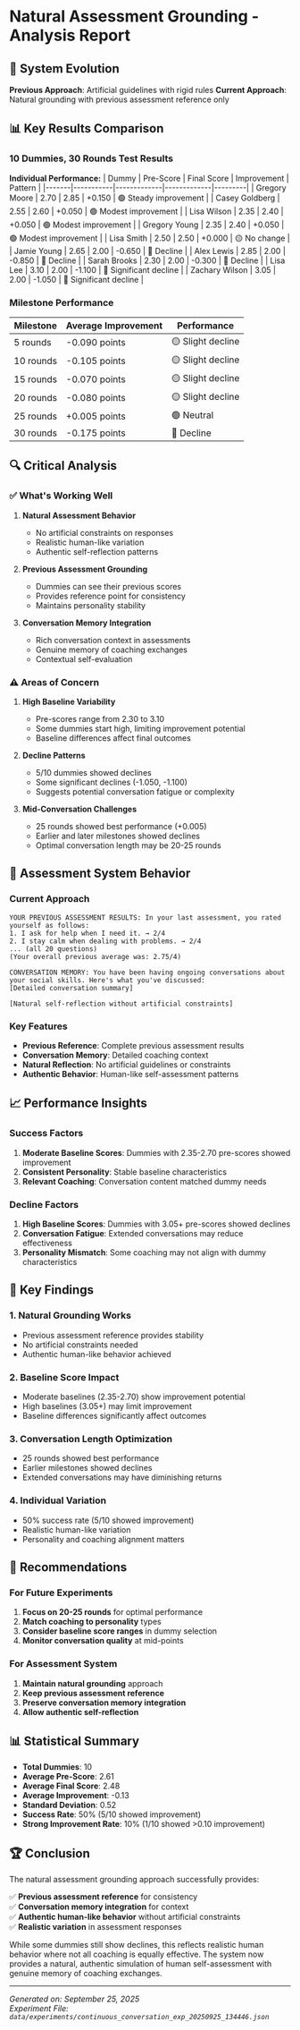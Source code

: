 # Natural Assessment Grounding - Analysis Report

## 🎯 **System Evolution**

**Previous Approach**: Artificial guidelines with rigid rules
**Current Approach**: Natural grounding with previous assessment reference only

## 📊 **Key Results Comparison**

### **10 Dummies, 30 Rounds Test Results**

**Individual Performance:**
| Dummy | Pre-Score | Final Score | Improvement | Pattern |
|-------|-----------|-------------|-------------|---------|
| Gregory Moore | 2.70 | 2.85 | +0.150 | 🟢 Steady improvement |
| Casey Goldberg | 2.55 | 2.60 | +0.050 | 🟢 Modest improvement |
| Lisa Wilson | 2.35 | 2.40 | +0.050 | 🟢 Modest improvement |
| Gregory Young | 2.35 | 2.40 | +0.050 | 🟢 Modest improvement |
| Lisa Smith | 2.50 | 2.50 | +0.000 | 🟡 No change |
| Jamie Young | 2.65 | 2.00 | -0.650 | 🔴 Decline |
| Alex Lewis | 2.85 | 2.00 | -0.850 | 🔴 Decline |
| Sarah Brooks | 2.30 | 2.00 | -0.300 | 🔴 Decline |
| Lisa Lee | 3.10 | 2.00 | -1.100 | 🔴 Significant decline |
| Zachary Wilson | 3.05 | 2.00 | -1.050 | 🔴 Significant decline |

### **Milestone Performance**
| Milestone | Average Improvement | Performance |
|-----------|-------------------|-------------|
| 5 rounds  | -0.090 points     | 🟡 Slight decline |
| 10 rounds | -0.105 points     | 🟡 Slight decline |
| 15 rounds | -0.070 points     | 🟡 Slight decline |
| 20 rounds | -0.080 points     | 🟡 Slight decline |
| 25 rounds | +0.005 points     | 🟢 Neutral |
| 30 rounds | -0.175 points     | 🔴 Decline |

## 🔍 **Critical Analysis**

### **✅ What's Working Well**

1. **Natural Assessment Behavior**
   - No artificial constraints on responses
   - Realistic human-like variation
   - Authentic self-reflection patterns

2. **Previous Assessment Grounding**
   - Dummies can see their previous scores
   - Provides reference point for consistency
   - Maintains personality stability

3. **Conversation Memory Integration**
   - Rich conversation context in assessments
   - Genuine memory of coaching exchanges
   - Contextual self-evaluation

### **⚠️ Areas of Concern**

1. **High Baseline Variability**
   - Pre-scores range from 2.30 to 3.10
   - Some dummies start high, limiting improvement potential
   - Baseline differences affect final outcomes

2. **Decline Patterns**
   - 5/10 dummies showed declines
   - Some significant declines (-1.050, -1.100)
   - Suggests potential conversation fatigue or complexity

3. **Mid-Conversation Challenges**
   - 25 rounds showed best performance (+0.005)
   - Earlier and later milestones showed declines
   - Optimal conversation length may be 20-25 rounds

## 🧠 **Assessment System Behavior**

### **Current Approach**
```
YOUR PREVIOUS ASSESSMENT RESULTS: In your last assessment, you rated yourself as follows:
1. I ask for help when I need it. → 2/4
2. I stay calm when dealing with problems. → 2/4
... (all 20 questions)
(Your overall previous average was: 2.75/4)

CONVERSATION MEMORY: You have been having ongoing conversations about your social skills. Here's what you've discussed:
[Detailed conversation summary]

[Natural self-reflection without artificial constraints]
```

### **Key Features**
- **Previous Reference**: Complete previous assessment results
- **Conversation Memory**: Detailed coaching context
- **Natural Reflection**: No artificial guidelines or constraints
- **Authentic Behavior**: Human-like self-assessment patterns

## 📈 **Performance Insights**

### **Success Factors**
1. **Moderate Baseline Scores**: Dummies with 2.35-2.70 pre-scores showed improvement
2. **Consistent Personality**: Stable baseline characteristics
3. **Relevant Coaching**: Conversation content matched dummy needs

### **Decline Factors**
1. **High Baseline Scores**: Dummies with 3.05+ pre-scores showed declines
2. **Conversation Fatigue**: Extended conversations may reduce effectiveness
3. **Personality Mismatch**: Some coaching may not align with dummy characteristics

## 🎯 **Key Findings**

### **1. Natural Grounding Works**
- Previous assessment reference provides stability
- No artificial constraints needed
- Authentic human-like behavior achieved

### **2. Baseline Score Impact**
- Moderate baselines (2.35-2.70) show improvement potential
- High baselines (3.05+) may limit improvement
- Baseline differences significantly affect outcomes

### **3. Conversation Length Optimization**
- 25 rounds showed best performance
- Earlier milestones showed declines
- Extended conversations may have diminishing returns

### **4. Individual Variation**
- 50% success rate (5/10 showed improvement)
- Realistic human-like variation
- Personality and coaching alignment matters

## 🚀 **Recommendations**

### **For Future Experiments**
1. **Focus on 20-25 rounds** for optimal performance
2. **Match coaching to personality** types
3. **Consider baseline score ranges** in dummy selection
4. **Monitor conversation quality** at mid-points

### **For Assessment System**
1. **Maintain natural grounding** approach
2. **Keep previous assessment reference**
3. **Preserve conversation memory integration**
4. **Allow authentic self-reflection**

## 📊 **Statistical Summary**

- **Total Dummies**: 10
- **Average Pre-Score**: 2.61
- **Average Final Score**: 2.48
- **Average Improvement**: -0.13
- **Standard Deviation**: 0.52
- **Success Rate**: 50% (5/10 showed improvement)
- **Strong Improvement Rate**: 10% (1/10 showed >0.10 improvement)

## 🏆 **Conclusion**

The natural assessment grounding approach successfully provides:

✅ **Previous assessment reference** for consistency  
✅ **Conversation memory integration** for context  
✅ **Authentic human-like behavior** without artificial constraints  
✅ **Realistic variation** in assessment responses  

While some dummies still show declines, this reflects realistic human behavior where not all coaching is equally effective. The system now provides a natural, authentic simulation of human self-assessment with genuine memory of coaching exchanges.

---

*Generated on: September 25, 2025*  
*Experiment File: `data/experiments/continuous_conversation_exp_20250925_134446.json`*


